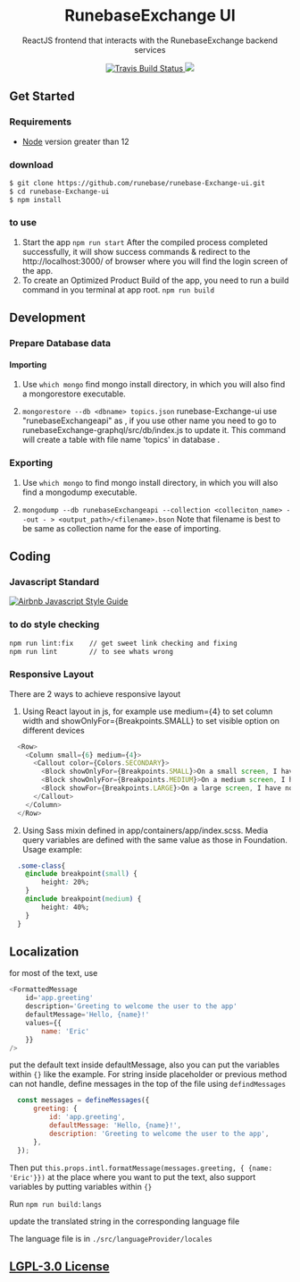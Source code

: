 <h1 align="center">
RunebaseExchange UI
</h1>
<p align="center">
ReactJS frontend that interacts with the RunebaseExchange backend services
</p>

<p align="center">
    <a href="https://travis-ci.org/runebase/runebase-Exchange-ui" target='_blank'>
      <img src="https://travis-ci.org/runebase/runebase-Exchange-ui.svg?branch=master" alt="Travis Build Status"/>
    </a>
    <a href="https://github.com/runebase/runebase-Exchange-ui/pulls">
      <img src="https://camo.githubusercontent.com/d4e0f63e9613ee474a7dfdc23c240b9795712c96/68747470733a2f2f696d672e736869656c64732e696f2f62616467652f5052732d77656c636f6d652d627269676874677265656e2e737667" />
    </a>
</p>

## Get Started

### Requirements

- [Node](https://nodejs.org/en/) version greater than 12

### download
```bash
$ git clone https://github.com/runebase/runebase-Exchange-ui.git
$ cd runebase-Exchange-ui
$ npm install
```

### to use

1. Start the app
  `npm run start`
  After the compiled process completed successfully, it will show success commands & redirect to the http://localhost:3000/ of browser where you will find the login screen of the app.
2. To create an Optimized Product Build of the app, you need to run a build command in you terminal at app root.
  `npm run build`

## Development

### Prepare Database data

#### Importing

1. Use `which mongo` find mongo install directory, in which you will also find a mongorestore executable.

2. `mongorestore --db <dbname> topics.json`
  runebase-Exchange-ui use "runebaseExchangeapi" as <dbname>, if you use other name you need to go to runebaseExchange-graphql/src/db/index.js to update it.
  This command will create a table with file name 'topics' in database <dbname>.

### Exporting

1. Use `which mongo` to find mongo install directory, in which you will also find a mongodump executable.

2. `mongodump --db runebaseExchangeapi --collection <colleciton_name> --out - > <output_path>/<filename>.bson` Note that filename is best to be same as collection name for the ease of importing.


## Coding

### Javascript Standard

[![Airbnb Javascript Style Guide](https://camo.githubusercontent.com/546205bd8f3e039eb83c8f7f8a887238d25532d5/68747470733a2f2f7261772e6769746861636b2e636f6d2f746f6d656b77692f6a6176617363726970742f393566626638622f6261646765732f6269672e737667)](https://github.com/airbnb/javascript)

### to do style checking

```bash
npm run lint:fix    // get sweet link checking and fixing
npm run lint        // to see whats wrong
```

### Responsive Layout

There are 2 ways to achieve responsive layout

1. Using React layout in js, for example use medium={4} to set column width and showOnlyFor={Breakpoints.SMALL} to set visible option on different devices

  ```js
    <Row>
      <Column small={6} medium={4}>
        <Callout color={Colors.SECONDARY}>
          <Block showOnlyFor={Breakpoints.SMALL}>On a small screen, I have gutters!</Block>
          <Block showOnlyFor={Breakpoints.MEDIUM}>On a medium screen, I have gutters!</Block>
          <Block showFor={Breakpoints.LARGE}>On a large screen, I have no gutters!</Block>
        </Callout>
      </Column>
    </Row>
  ```

2. Using Sass mixin defined in app/containers/app/index.scss. Media query variables are defined with the same value as those in Foundation. Usage example:

  ```css
    .some-class{
      @include breakpoint(small) {
          height: 20%;
      }
      @include breakpoint(medium) {
          height: 40%;
      }
    }
  ```

## Localization

for most of the text, use

  ```js
  <FormattedMessage
      id='app.greeting'
      description='Greeting to welcome the user to the app'
      defaultMessage='Hello, {name}!'
      values={{
          name: 'Eric'
      }}
  />
```

put the default text inside defaultMessage, also you can put the variables within `{}` like the example.
For string inside placeholder or previous method can not handle, define messages in the top of the file using `defindMessages`

```js
  const messages = defineMessages({
      greeting: {
          id: 'app.greeting',
          defaultMessage: 'Hello, {name}!',
          description: 'Greeting to welcome the user to the app',
      },
  });
```

Then put `this.props.intl.formatMessage(messages.greeting, { {name: 'Eric'}})` at the place where you want to put the text, also support variables by putting variables within `{}`

Run `npm run build:langs`

update the translated string in the corresponding language file

The language file is in `./src/languageProvider/locales`

## [LGPL-3.0 License](https://github.com/runebase/runebase-Exchange-ui/blob/master/LICENSE)

